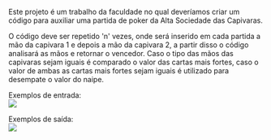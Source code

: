 Este projeto é um trabalho da faculdade no qual deveríamos criar um código para auxiliar uma partida de poker da Alta Sociedade das Capivaras.

O código deve ser repetido 'n' vezes, onde será inserido em cada partida a mão da capivara 1 e depois a mão da capivara 2, a partir disso o código analisará as mãos e retornar o vencedor. Caso o tipo das mãos das capivaras sejam iguais é comparado o valor das cartas mais fortes, caso o valor de ambas as cartas mais fortes sejam iguais é utilizado para desempate o valor do naipe.

Exemplos de entrada:
<br>
<img src='https://cdn.discordapp.com/attachments/726796950015442965/1109298628838821888/image.png'>

Exemplos de saída:
<br>
<img src='https://cdn.discordapp.com/attachments/726796950015442965/1109298694320300137/image.png'>
